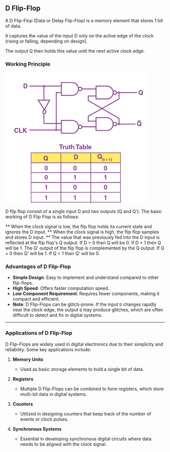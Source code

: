 ## D Flip-Flop
A D Flip-Flop (Data or Delay Flip-Flop) is a memory element that stores 1 bit of data.

It captures the value of the input D only on the active edge of the clock (rising or falling, depending on design).

The output Q then holds this value until the next active clock edge.

### Working Principle

<img src = "D-Flip-Flop.png" alt = "Circuit & Truth Table">

D flip flop consist of a single input D and two outputs (Q and Q'). The basic working of D Flip Flop is as follows:

** When the clock signal is low, the flip flop holds its current state and ignores the D input.
** When the clock signal is high, the flip flop samples and stores D input.
** The value that was previously fed into the D input is reflected at the flip flop's Q output.
If D = 0 then Q will be 0.
If D = 1 then Q will be 1.
The Q' output of the flip flop is complemented by the Q output. 
If Q = 0 then Q' will be 1.
If Q = 1 then Q' will be 0.




### Advantages of D Flip-Flop
- **Simple Design**: Easy to implement and understand compared to other flip-flops.  
- **High Speed**: Offers faster computation speed.  
- **Low Component Requirement**: Requires fewer components, making it compact and efficient.  
- **Note**: D Flip-Flops can be glitch-prone. If the input `D` changes rapidly near the clock edge, the output `Q` may produce glitches, which are often difficult to detect and fix in digital systems.  

---

### Applications of D Flip-Flop
D Flip-Flops are widely used in digital electronics due to their simplicity and reliability. Some key applications include:

1. **Memory Units**  
   - Used as basic storage elements to hold a single bit of data.  

2. **Registers**  
   - Multiple D Flip-Flops can be combined to form registers, which store multi-bit data in digital systems.  

3. **Counters**  
   - Utilized in designing counters that keep track of the number of events or clock pulses.  

4. **Synchronous Systems**  
   - Essential in developing synchronous digital circuits where data needs to be aligned with the clock signal.  

